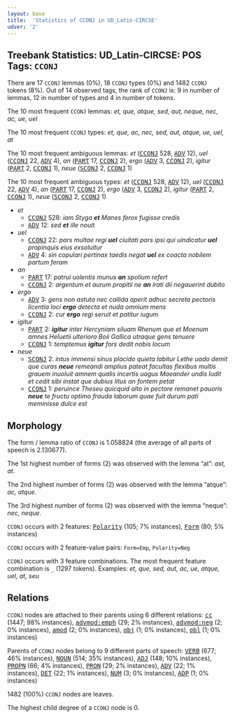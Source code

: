 ```yaml
---
layout: base
title:  'Statistics of CCONJ in UD_Latin-CIRCSE'
udver: '2'
---
```


## Treebank Statistics: UD_Latin-CIRCSE: POS Tags: `CCONJ`

There are 17 `CCONJ` lemmas (0%), 18 `CCONJ` types (0%) and 1482 `CCONJ` tokens (8%).
Out of 14 observed tags, the rank of `CCONJ` is: 9 in number of lemmas, 12 in number of types and 4 in number of tokens.

The 10 most frequent `CCONJ` lemmas: <em>et, que, atque, sed, aut, neque, nec, ac, ue, uel</em>

The 10 most frequent `CCONJ` types:  <em>et, que, ac, nec, sed, aut, atque, ue, uel, at</em>

The 10 most frequent ambiguous lemmas: <em>et</em> (<tt><a href="la_circse-pos-CCONJ.html">CCONJ</a></tt> 528, <tt><a href="la_circse-pos-ADV.html">ADV</a></tt> 12), <em>uel</em> (<tt><a href="la_circse-pos-CCONJ.html">CCONJ</a></tt> 22, <tt><a href="la_circse-pos-ADV.html">ADV</a></tt> 4), <em>an</em> (<tt><a href="la_circse-pos-PART.html">PART</a></tt> 17, <tt><a href="la_circse-pos-CCONJ.html">CCONJ</a></tt> 2), <em>ergo</em> (<tt><a href="la_circse-pos-ADV.html">ADV</a></tt> 3, <tt><a href="la_circse-pos-CCONJ.html">CCONJ</a></tt> 2), <em>igitur</em> (<tt><a href="la_circse-pos-PART.html">PART</a></tt> 2, <tt><a href="la_circse-pos-CCONJ.html">CCONJ</a></tt> 1), <em>neue</em> (<tt><a href="la_circse-pos-SCONJ.html">SCONJ</a></tt> 2, <tt><a href="la_circse-pos-CCONJ.html">CCONJ</a></tt> 1)

The 10 most frequent ambiguous types:  <em>et</em> (<tt><a href="la_circse-pos-CCONJ.html">CCONJ</a></tt> 528, <tt><a href="la_circse-pos-ADV.html">ADV</a></tt> 12), <em>uel</em> (<tt><a href="la_circse-pos-CCONJ.html">CCONJ</a></tt> 22, <tt><a href="la_circse-pos-ADV.html">ADV</a></tt> 4), <em>an</em> (<tt><a href="la_circse-pos-PART.html">PART</a></tt> 17, <tt><a href="la_circse-pos-CCONJ.html">CCONJ</a></tt> 2), <em>ergo</em> (<tt><a href="la_circse-pos-ADV.html">ADV</a></tt> 3, <tt><a href="la_circse-pos-CCONJ.html">CCONJ</a></tt> 2), <em>igitur</em> (<tt><a href="la_circse-pos-PART.html">PART</a></tt> 2, <tt><a href="la_circse-pos-CCONJ.html">CCONJ</a></tt> 1), <em>neue</em> (<tt><a href="la_circse-pos-SCONJ.html">SCONJ</a></tt> 2, <tt><a href="la_circse-pos-CCONJ.html">CCONJ</a></tt> 1)


* <em>et</em>
  * <tt><a href="la_circse-pos-CCONJ.html">CCONJ</a></tt> 528: <em>iam Styga <b>et</b> Manes ferox fugisse credis</em>
  * <tt><a href="la_circse-pos-ADV.html">ADV</a></tt> 12: <em>sed <b>et</b> ille nouit</em>
* <em>uel</em>
  * <tt><a href="la_circse-pos-CCONJ.html">CCONJ</a></tt> 22: <em>pars multae regi <b>uel</b> ciuitati pars ipsi qui uindicatur <b>uel</b> propinquis eius exsoluitur</em>
  * <tt><a href="la_circse-pos-ADV.html">ADV</a></tt> 4: <em>sin copulari pertinax taedis negat <b>uel</b> ex coacta nobilem partum feram</em>
* <em>an</em>
  * <tt><a href="la_circse-pos-PART.html">PART</a></tt> 17: <em>patrui uolentis munus <b>an</b> spolium refert</em>
  * <tt><a href="la_circse-pos-CCONJ.html">CCONJ</a></tt> 2: <em>argentum et aurum propitii ne <b>an</b> irati dii negauerint dubito</em>
* <em>ergo</em>
  * <tt><a href="la_circse-pos-ADV.html">ADV</a></tt> 3: <em>gens non astuta nec callida aperit adhuc secreta pectoris licentia loci <b>ergo</b> detecta et nuda omnium mens</em>
  * <tt><a href="la_circse-pos-CCONJ.html">CCONJ</a></tt> 2: <em>cur <b>ergo</b> regi seruit et patitur iugum</em>
* <em>igitur</em>
  * <tt><a href="la_circse-pos-PART.html">PART</a></tt> 2: <em><b>igitur</b> inter Hercyniam siluam Rhenum que et Moenum amnes Heluetii ulteriora Boii Gallica utraque gens tenuere</em>
  * <tt><a href="la_circse-pos-CCONJ.html">CCONJ</a></tt> 1: <em>temptemus <b>igitur</b> fors dedit nobis locum</em>
* <em>neue</em>
  * <tt><a href="la_circse-pos-SCONJ.html">SCONJ</a></tt> 2: <em>intus immensi sinus placido quieta labitur Lethe uado demit que curas <b>neue</b> remeandi amplius pateat facultas flexibus multis grauem inuoluit amnem qualis incertis uagus Maeander undis ludit et cedit sibi instat que dubius litus an fontem petat</em>
  * <tt><a href="la_circse-pos-CCONJ.html">CCONJ</a></tt> 1: <em>peruince Theseu quicquid alto in pectore remanet pauoris <b>neue</b> te fructu optimo frauda laborum quae fuit durum pati meminisse dulce est</em>

## Morphology

The form / lemma ratio of `CCONJ` is 1.058824 (the average of all parts of speech is 2.130677).

The 1st highest number of forms (2) was observed with the lemma “at”: <em>ast, at</em>.

The 2nd highest number of forms (2) was observed with the lemma “atque”: <em>ac, atque</em>.

The 3rd highest number of forms (2) was observed with the lemma “neque”: <em>nec, neque</em>.

`CCONJ` occurs with 2 features: <tt><a href="la_circse-feat-Polarity.html">Polarity</a></tt> (105; 7% instances), <tt><a href="la_circse-feat-Form.html">Form</a></tt> (80; 5% instances)

`CCONJ` occurs with 2 feature-value pairs: `Form=Emp`, `Polarity=Neg`

`CCONJ` occurs with 3 feature combinations.
The most frequent feature combination is `_` (1297 tokens).
Examples: <em>et, que, sed, aut, ac, ue, atque, uel, at, seu</em>


## Relations

`CCONJ` nodes are attached to their parents using 6 different relations: <tt><a href="la_circse-dep-cc.html">cc</a></tt> (1447; 98% instances), <tt><a href="la_circse-dep-advmod-emph.html">advmod:emph</a></tt> (29; 2% instances), <tt><a href="la_circse-dep-advmod-neg.html">advmod:neg</a></tt> (2; 0% instances), <tt><a href="la_circse-dep-amod.html">amod</a></tt> (2; 0% instances), <tt><a href="la_circse-dep-obj.html">obj</a></tt> (1; 0% instances), <tt><a href="la_circse-dep-obl.html">obl</a></tt> (1; 0% instances)

Parents of `CCONJ` nodes belong to 9 different parts of speech: <tt><a href="la_circse-pos-VERB.html">VERB</a></tt> (677; 46% instances), <tt><a href="la_circse-pos-NOUN.html">NOUN</a></tt> (514; 35% instances), <tt><a href="la_circse-pos-ADJ.html">ADJ</a></tt> (148; 10% instances), <tt><a href="la_circse-pos-PROPN.html">PROPN</a></tt> (66; 4% instances), <tt><a href="la_circse-pos-PRON.html">PRON</a></tt> (29; 2% instances), <tt><a href="la_circse-pos-ADV.html">ADV</a></tt> (22; 1% instances), <tt><a href="la_circse-pos-DET.html">DET</a></tt> (22; 1% instances), <tt><a href="la_circse-pos-NUM.html">NUM</a></tt> (3; 0% instances), <tt><a href="la_circse-pos-ADP.html">ADP</a></tt> (1; 0% instances)

1482 (100%) `CCONJ` nodes are leaves.

The highest child degree of a `CCONJ` node is 0.

